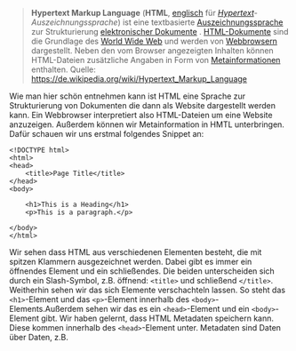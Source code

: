 >**Hypertext Markup Language** (**HTML**, [englisch](https://de.wikipedia.org/wiki/Englische_Sprache "Englische Sprache") für _[Hypertext](https://de.wikipedia.org/wiki/Hypertext "Hypertext")-Auszeichnungssprache_) ist eine textbasierte [Auszeichnungssprache](https://de.wikipedia.org/wiki/Auszeichnungssprache "Auszeichnungssprache") zur Strukturierung [elektronischer Dokumente](https://de.wikipedia.org/wiki/Elektronisches_Dokument "Elektronisches Dokument") . [HTML-Dokumente](https://de.wikipedia.org/wiki/Webseite "Webseite") sind die Grundlage des [World Wide Web](https://de.wikipedia.org/wiki/World_Wide_Web "World Wide Web") und werden von [Webbrowsern](https://de.wikipedia.org/wiki/Webbrowser "Webbrowser") dargestellt. Neben den vom Browser angezeigten Inhalten können HTML-Dateien zusätzliche Angaben in Form von [Metainformationen](https://de.wikipedia.org/wiki/Metadaten "Metadaten") enthalten.
>Quelle: https://de.wikipedia.org/wiki/Hypertext_Markup_Language

Wie man hier schön entnehmen kann ist HTML eine Sprache zur Strukturierung von Dokumenten die dann als Website dargestellt werden kann. Ein Webbrowser interpretiert also HTML-Dateien um eine Website anzuzeigen. Außerdem können wir Metainformation in HMTL unterbringen. Dafür schauen wir uns erstmal folgendes Snippet an:
````
<!DOCTYPE html>  
<html>  
<head>  
	<title>Page Title</title>  
</head>  
<body>  
  
	<h1>This is a Heading</h1>  
	<p>This is a paragraph.</p>  
  
</body>  
</html>
````
Wir sehen dass HTML aus verschiedenen Elementen besteht, die mit spitzen Klammern ausgezeichnet werden. Dabei gibt es immer ein öffnendes Element und ein schließendes. Die beiden unterscheiden sich durch ein Slash-Symbol, z.B. öffnend: `<title>` und schließend `</title>`. Weitherhin sehen wir das sich Elemente verschachteln lassen. So steht das `<h1>`-Element und das `<p>`-Element innerhalb des `<body>`-Elements.Außerdem sehen wir das es ein `<head>`-Element und ein `<body>`-Element gibt. Wir haben gelernt, dass HTML Metadaten speichern kann. Diese kommen innerhalb des `<head>`-Element unter. Metadaten sind Daten über Daten, z.B. 